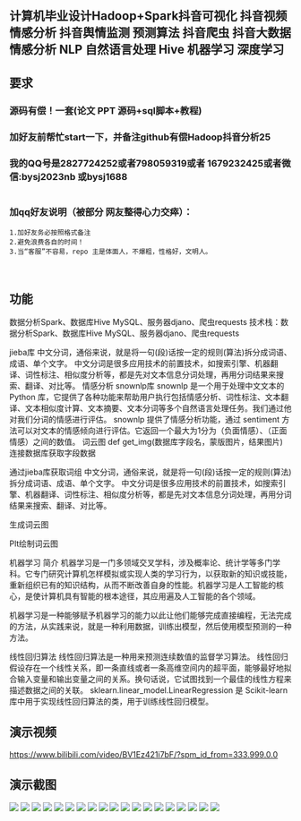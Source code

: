 ## 计算机毕业设计Hadoop+Spark抖音可视化 抖音视频情感分析 抖音舆情监测 预测算法 抖音爬虫 抖音大数据 情感分析 NLP 自然语言处理 Hive 机器学习 深度学习

## 要求
### 源码有偿！一套(论文 PPT 源码+sql脚本+教程)

### 
### 加好友前帮忙start一下，并备注github有偿Hadoop抖音分析25
### 我的QQ号是2827724252或者798059319或者 1679232425或者微信:bysj2023nb 或bysj1688

# 

### 加qq好友说明（被部分 网友整得心力交瘁）：
    1.加好友务必按照格式备注
    2.避免浪费各自的时间！
    3.当“客服”不容易，repo 主是体面人，不爆粗，性格好，文明人。


​	
## 功能
数据分析Spark、数据库Hive MySQL、服务器djano、爬虫requests
技术栈：数据分析Spark、数据库Hive MySQL、服务器djano、爬虫requests

jieba库
中文分词，通俗来说，就是将一句(段)话按一定的规则(算法)拆分成词语、成语、单个文字。 中文分词是很多应用技术的前置技术，如搜索引擎、机器翻译、词性标注、相似度分析等，都是先对文本信息分词处理，再用分词结果来搜索、翻译、对比等。
情感分析
snownlp库
snownlp 是一个用于处理中文文本的 Python 库，它提供了各种功能来帮助用户执行包括情感分析、词性标注、文本翻译、文本相似度计算、文本摘要、文本分词等多个自然语言处理任务。我们通过他对我们分词的情感进行评估。
snownlp 提供了情感分析功能，通过 sentiment 方法可以对文本的情感倾向进行评估。它返回一个最大为1分为（负面情感）、（正面情感）之间的数值。
词云图
def get_img(数据库字段名，蒙版图片，结果图片)
连接数据库获取字段数据


通过jieba库获取词组
中文分词，通俗来说，就是将一句(段)话按一定的规则(算法)拆分成词语、成语、单个文字。 中文分词是很多应用技术的前置技术，如搜索引擎、机器翻译、词性标注、相似度分析等，都是先对文本信息分词处理，再用分词结果来搜索、翻译、对比等。


生成词云图

Plt绘制词云图

机器学习
简介
机器学习是一门多领域交叉学科，涉及概率论、统计学等多门学科。它专门研究计算机怎样模拟或实现人类的学习行为，以获取新的知识或技能，重新组织已有的知识结构，从而不断改善自身的性能。机器学习是人工智能的核心，是使计算机具有智能的根本途径，其应用遍及人工智能的各个领域。

机器学习是一种能够赋予机器学习的能力以此让他们能够完成直接编程，无法完成的方法，从实践来说，就是一种利用数据，训练出模型，然后使用模型预测的一种方法。

线性回归算法
线性回归算法是一种用来预测连续数值的监督学习算法。
线性回归假设存在一个线性关系，即一条直线或者一条高维空间内的超平面，能够最好地拟合输入变量和输出变量之间的关系。换句话说，它试图找到一个最佳的线性方程来描述数据之间的关联。
sklearn.linear_model.LinearRegression 是 Scikit-learn 库中用于实现线性回归算法的类，用于训练线性回归模型。

## 演示视频
https://www.bilibili.com/video/BV1Ez421i7bF/?spm_id_from=333.999.0.0


## 演示截图
![](1.png)
![](2.png)
![](3.png)
![](4.png)
![](5.png)
![](6.png)
![](7.png)
![](8.png)
![](9.png)
![](10.png)
![](11.png)
![](12.png)
![](13.png)
![](14.png)
![](15.png)
![](16.png)
![](17.png)
![](18.png)
![](19.png)



